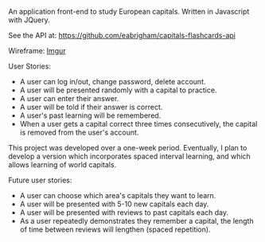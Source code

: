 
An application front-end to study European capitals.
Written in Javascript with JQuery.

See the API at: https://github.com/eabrigham/capitals-flashcards-api

Wireframe:
[Imgur](https://i.imgur.com/smjrTqu.jpg?2)

User Stories:
* A user can log in/out, change password, delete account.
* A user will be presented randomly with a capital to practice.
* A user can enter their answer.
* A user will be told if their answer is correct.
* A user's past learning will be remembered.
* When a user gets a capital correct three times consecutively,
the capital is removed from the user's account.

This project was developed over a one-week period.
Eventually, I plan to develop a version which incorporates
spaced interval learning, and which allows learning of world capitals.

Future user stories:
* A user can choose which area's capitals they want to learn.
* A user will be presented with 5-10 new capitals each day.
* A user will be presented with reviews to past capitals each day.
* As a user repeatedly demonstrates they remember a capital, the length of time between reviews will lengthen (spaced repetition).


